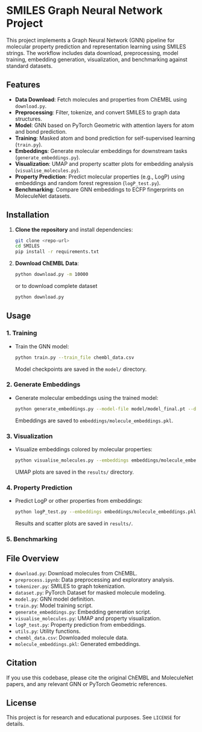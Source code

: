 # SMILES Graph Neural Network Project

This project implements a Graph Neural Network (GNN) pipeline for molecular property prediction and representation learning using SMILES strings. The workflow includes data download, preprocessing, model training, embedding generation, visualization, and benchmarking against standard datasets.

## Features
- **Data Download**: Fetch molecules and properties from ChEMBL using `download.py`.
- **Preprocessing**: Filter, tokenize, and convert SMILES to graph data structures.
- **Model**: GNN based on PyTorch Geometric with attention layers for atom and bond prediction.
- **Training**: Masked atom and bond prediction for self-supervised learning (`train.py`).
- **Embeddings**: Generate molecular embeddings for downstream tasks (`generate_embeddings.py`).
- **Visualization**: UMAP and property scatter plots for embedding analysis (`visualise_molecules.py`).
- **Property Prediction**: Predict molecular properties (e.g., LogP) using embeddings and random forest regression (`logP_test.py`).
- **Benchmarking**: Compare GNN embeddings to ECFP fingerprints on MoleculeNet datasets.

## Installation
1. **Clone the repository** and install dependencies:
   ```bash
   git clone <repo-url>
   cd SMILES
   pip install -r requirements.txt
   ```

2. **Download ChEMBL Data**:
   ```bash
   python download.py -m 10000
   ```
   or to download complete dataset
   ```bash
   python download.py
   ```

## Usage

### 1. Training
- Train the GNN model:
  ```bash
  python train.py --train_file chembl_data.csv
  ```
  Model checkpoints are saved in the `model/` directory.

### 2. Generate Embeddings
- Generate molecular embeddings using the trained model:
  ```bash
  python generate_embeddings.py --model-file model/model_final.pt --data-file chembl_data.csv
  ```
  Embeddings are saved to `embeddings/molecule_embeddings.pkl`.

### 3. Visualization
- Visualize embeddings colored by molecular properties:
  ```bash
  python visualise_molecules.py --embeddings embeddings/molecule_embeddings.pkl --data chembl_data.csv
  ```
  UMAP plots are saved in the `results/` directory.

### 4. Property Prediction
- Predict LogP or other properties from embeddings:
  ```bash
  python logP_test.py --embeddings embeddings/molecule_embeddings.pkl --data chembl_data.csv
  ```
  Results and scatter plots are saved in `results/`.

### 5. Benchmarking

## File Overview
- `download.py`: Download molecules from ChEMBL.
- `preprocess.ipynb`: Data preprocessing and exploratory analysis.
- `tokenizer.py`: SMILES to graph tokenization.
- `dataset.py`: PyTorch Dataset for masked molecule modeling.
- `model.py`: GNN model definition.
- `train.py`: Model training script.
- `generate_embeddings.py`: Embedding generation script.
- `visualise_molecules.py`: UMAP and property visualization.
- `logP_test.py`: Property prediction from embeddings.
- `utils.py`: Utility functions.
- `chembl_data.csv`: Downloaded molecule data.
- `molecule_embeddings.pkl`: Generated embeddings.

## Citation
If you use this codebase, please cite the original ChEMBL and MoleculeNet papers, and any relevant GNN or PyTorch Geometric references.

## License
This project is for research and educational purposes. See `LICENSE` for details.

